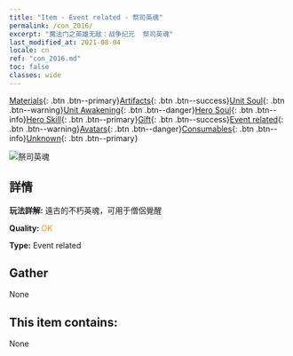 ```yaml
---
title: "Item - Event related - 祭司英魂"
permalink: /con_2016/
excerpt: "魔法门之英雄无敌：战争纪元  祭司英魂"
last_modified_at: 2021-08-04
locale: cn
ref: "con_2016.md"
toc: false
classes: wide
---
```

 [Materials](/ItemsCN/){: .btn .btn--primary}[Artifacts](/ItemsCN/Artifacts/){: .btn .btn--success}[Unit Soul](/ItemsCN/UnitSoul/){: .btn .btn--warning}[Unit Awakening](/ItemsCN/UnitAwakening/){: .btn .btn--danger}[Hero Soul](/ItemsCN/HeroSoul/){: .btn .btn--info}[Hero Skill](/ItemsCN/HeroSkill/){: .btn .btn--primary}[Gift](/ItemsCN/Gift/){: .btn .btn--success}[Event related](/ItemsCN/Events/){: .btn .btn--warning}[Avatars](/ItemsCN/Avatars/){: .btn .btn--danger}[Consumables](/ItemsCN/Consumables/){: .btn .btn--info}[Unknown](/ItemsCN/Unknown/){: .btn .btn--primary}

 ![祭司英魂](/images/t/juexing_105.jpg)

## 詳情
 **玩法詳解:** 遠古的不朽英魂，可用于僧侶覺醒

 **Quality:** <span style="color: #FF8C00">OK</span>

 **Type:** Event related

## Gather

  None

## This item contains:

  None

